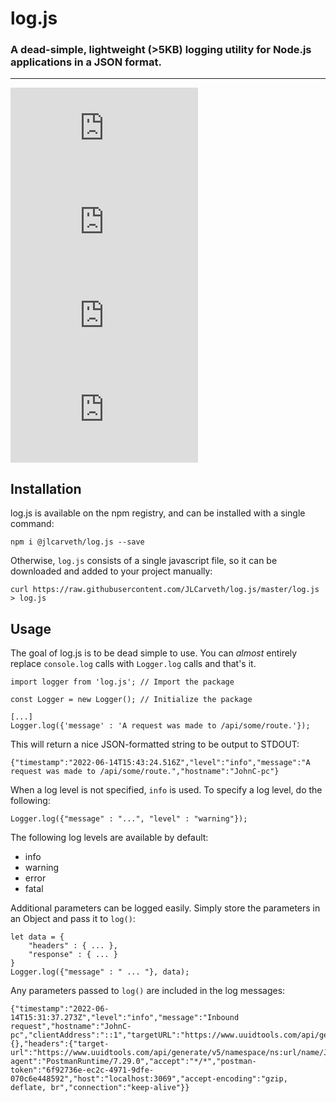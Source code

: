 # log.js
### A dead-simple, lightweight (>5KB) logging utility for Node.js applications in a JSON format.
---
![GitHub code size in bytes](https://img.shields.io/github/languages/code-size/jlcarveth/log.js)
![npm (scoped)](https://img.shields.io/npm/v/@jlcarveth/log.js)
![npm](https://img.shields.io/npm/dt/@jlcarveth/log.js)
![GitHub issues](https://img.shields.io/github/issues/jlcarveth/log.js)
## Installation
log.js is available on the npm registry, and can be installed with a single command:
```
npm i @jlcarveth/log.js --save
```
Otherwise, `log.js` consists of a single javascript file, so it can be downloaded and added to your project manually:
```
curl https://raw.githubusercontent.com/JLCarveth/log.js/master/log.js > log.js
```

## Usage
The goal of log.js is to be dead simple to use. You can *almost* entirely replace `console.log` calls with `Logger.log` calls and that's it.
```
import logger from 'log.js'; // Import the package

const Logger = new Logger(); // Initialize the package

[...]
Logger.log({'message' : 'A request was made to /api/some/route.'});
```
This will return a nice JSON-formatted string to be output to STDOUT:

```
{"timestamp":"2022-06-14T15:43:24.516Z","level":"info","message":"A request was made to /api/some/route.","hostname":"JohnC-pc"}
```

When a log level is not specified, `info` is used. To specify a log level, do the following:
```
Logger.log({"message" : "...", "level" : "warning"});
```
The following log levels are available by default:
- info
- warning
- error
- fatal

Additional parameters can be logged easily. Simply store the parameters in an Object and pass it to `log()`:
```
let data = {
    "headers" : { ... },
    "response" : { ... }
}
Logger.log({"message" : " ... "}, data);
```

Any parameters passed to `log()` are included in the log messages:
```
{"timestamp":"2022-06-14T15:31:37.273Z","level":"info","message":"Inbound request","hostname":"JohnC-pc","clientAddress":"::1","targetURL":"https://www.uuidtools.com/api/generate/v5/namespace/ns:url/name/JohnLCarveth","method":"GET","body":{},"headers":{"target-url":"https://www.uuidtools.com/api/generate/v5/namespace/ns:url/name/JohnLCarveth","user-agent":"PostmanRuntime/7.29.0","accept":"*/*","postman-token":"6f92736e-ec2c-4971-9dfe-070c6e448592","host":"localhost:3069","accept-encoding":"gzip, deflate, br","connection":"keep-alive"}}
```